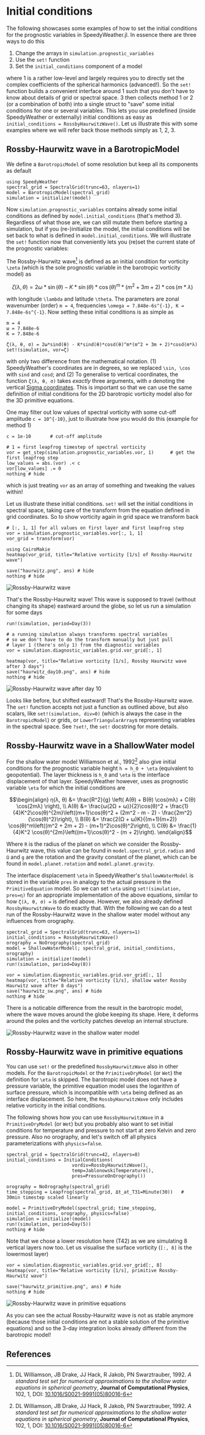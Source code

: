 # Initial conditions

The following showcases some examples of how to set the initial conditions
for the prognostic variables in SpeedyWeather.jl. In essence there
are three ways to do this

1. Change the arrays in `simulation.prognostic_variables`
2. Use the `set!` function
3. Set the `initial_conditions` component of a model

where 1 is a rather low-level and largely requires you to directly set the
complex coefficients of the spherical harmonics (advanced!).
So the `set!` function builds a convenient interface around 1 such that you
don't have to know about details of grid or spectral space.
3 then collects method 1 or 2 (or a combination of both) into a single struct
to "save" some initial conditions for one or several variables.
This lets you use predefined (inside SpeedyWeather or externally) initial conditions
as easy as `initial_conditions = RossbyHaurwitzWave()`.
Let us illustrate this with some examples where we will refer back those
methods simply as 1, 2, 3.

## Rossby-Haurwitz wave in a BarotropicModel

We define a `BarotropicModel` of some resolution but keep all its components
as default

```@example haurwitz
using SpeedyWeather
spectral_grid = SpectralGrid(trunc=63, nlayers=1)
model = BarotropicModel(spectral_grid)
simulation = initialize!(model)
```

Now `simulation.prognostic_variables` contains already some
initial conditions as defined by `model.initial_conditions` (that's method 3).
Regardless of what those are, we can still mutate them
before starting a simulation, but if you (re-)initialize the model,
the initial conditions will be set back to what is defined in `model.initial_conditions`.
We will illustrate the `set!` function now that conveniently lets you (re)set the
current state of the prognostic variables:

The Rossby-Haurwitz wave[^Williamson92] is defined as an initial condition for
vorticity ``\zeta`` (which is the sole prognostic variable in the
barotropic vorticity model) as

```math
ζ(λ, θ) = 2ω*\sin(θ) - K*\sin(θ)*\cos(θ)^m*(m^2 + 3m + 2)*\cos(m*λ)
```
with longitude ``\lambda`` and latitude ``\theta``. The parameters
are zonal wavenumber (order) ``m = 4``, frequencies ``\omega = 7.848e-6s^{-1}, K = 7.848e-6s^{-1}``.
Now setting these initial conditions is as simple as

```@example haurwitz
m = 4
ω = 7.848e-6
K = 7.848e-6

ζ(λ, θ, σ) = 2ω*sind(θ) - K*sind(θ)*cosd(θ)^m*(m^2 + 3m + 2)*cosd(m*λ)
set!(simulation, vor=ζ)
```

with only two difference from the mathematical notation. (1) SpeedyWeather's
coordinates are in degrees, so we replaced ``\sin, \cos`` with `sind` and `cosd`;
and (2) To generalise to vertical coordinates, the function `ζ(λ, θ, σ)` takes
*exactly* three arguments, with `σ` denoting the vertical [Sigma coordinates](@ref).
This is important so that we can use the same definition of initial conditions
for the 2D barotropic vorticity model also for the 3D primitive equations.

One may filter out low values of spectral vorticity with some cut-off amplitude
``c = 10^{-10}``, just to illustrate how you would do this (example for method 1)

```@example haurwitz
c = 1e-10       # cut-off amplitude

# 1 = first leapfrog timestep of spectral vorticity
vor = get_step(simulation.prognostic_variables.vor, 1)      # get the first leapfrog step
low_values = abs.(vor) .< c
vor[low_values] .= 0
nothing # hide
```
which is just treating `vor` as an array of something and tweaking the values within!

Let us illustrate these initial conditions. `set!` will set the initial conditions
in spectral space, taking care of the transform from the equation defined
in grid coordinates. So to show vorticity again in grid space we transform
back

```@example haurwitz
# [:, 1, 1] for all values on first layer and first leapfrog step
vor = simulation.prognostic_variables.vor[:, 1, 1]
vor_grid = transform(vor)

using CairoMakie
heatmap(vor_grid, title="Relative vorticity [1/s] of Rossby-Haurwitz wave")

save("haurwitz.png", ans) # hide
nothing # hide
```
![Rossby-Haurwitz wave](haurwitz.png)

That's the Rossby-Haurwitz wave! This wave is supposed to travel
(without changing its shape) eastward around the globe, so let us run
a simulation for some days

```@example haurwitz
run!(simulation, period=Day(3))

# a running simulation always transforms spectral variables
# so we don't have to do the transform manually but just pull 
# layer 1 (there's only 1) from the diagnostic variables
vor = simulation.diagnostic_variables.grid.vor_grid[:, 1]

heatmap(vor, title="Relative vorticity [1/s], Rossby Haurwitz wave after 3 days")
save("haurwitz_day10.png", ans) # hide
nothing # hide
```
![Rossby-Haurwitz wave after day 10](haurwitz_day10.png)

Looks like before, but shifted eastward! That's the Rossby-Haurwitz wave.
The `set!` function accepts not just a function as outlined above, but also
scalars, like `set!(simulation, div=0)` (which is always the case in the
`BarotropicModel`) or grids, or `LowerTriangularArray`s representing
variables in the spectral space. See `?set!`, the `set!` docstring for more
details.

## Rossby-Haurwitz wave in a ShallowWater model

For the shallow water model Williamson et al., 1992[^Williamson92] also give 
initial conditions for the prognostic variable height ``h = h_0 + \eta`` (equivalent to geopotential).
The layer thickness is ``h_0`` and ``\eta`` is the interface displacement
of that layer. SpeedyWeather however, uses as prognostic variable ``\eta``
for which the initial conditions are

```math
\begin{align}
η(λ, θ) &= \frac{R^2}{g} \left( A(θ) + B(θ) \cos(mλ) + C(θ) \cos(2mλ) \right), \\

A(θ) &= \frac{ω(2Ω + ω)}{2}\cos(θ)^2 + \frac{1}{4}K^2\cos(θ)^{2m}\left((m+1)\cos(θ)^2 + (2m^2 - m - 2) - \frac{2m^2}{\cos(θ)^2}\right), \\

B(θ) &= \frac{2(Ω + ω)K}{(m+1)(m+2)} \cos(θ)^m\left((m^2 + 2m + 2) - (m+1)^2\cos(θ)^2\right), \\

C(θ) &= \frac{1}{4}K^2 \cos(θ)^{2m}\left((m+1)\cos(θ)^2 - (m + 2)\right).

\end{align}
```

Where ``R`` is the radius of the planet on which we consider the
Rossby-Haurwitz wave, this value can be found in `model.spectral_grid.radius`
and ``Ω`` and ``g`` are the rotation and the gravity constant of the planet,
which can be found in `model.planet.rotation` and `model.planet.gravity`.

The interface displacement ``\eta`` in SpeedyWeather's `ShallowWaterModel`
is stored in the variable `pres` in analogy to the actual pressure in
the `PrimitiveEquation` model. So we can set ``\eta`` using
`set!(simulation, pres=η)` for an appropriate implementation of the above
equations, similar to how `ζ(λ, θ, σ) =` is defined above.
However, we also already defined `RossbyHaurwitzWave` to do
exactly that. With the following we can do a test run of the
Rossby-Haurwitz wave in the shallow water model without any influences from orography.

```@example haurwitz
spectral_grid = SpectralGrid(trunc=63, nlayers=1)
initial_conditions = RossbyHaurwitzWave()
orography = NoOrography(spectral_grid)
model = ShallowWaterModel(; spectral_grid, initial_conditions, orography)
simulation = initialize!(model)
run!(simulation, period=Day(8))

vor = simulation.diagnostic_variables.grid.vor_grid[:, 1]
heatmap(vor, title="Relative vorticity [1/s], shallow water Rossby Haurwitz wave after 8 days")
save("haurwitz_sw.png", ans) # hide
nothing # hide
```

There is a noticable difference from the result in the barotropic model, where
the wave moves around the globe keeping its shape. Here, it deforms around the
poles and the vorticity patches develop an internal structure.

![Rossby-Haurwitz wave in the shallow water model](haurwitz_sw.png)

## Rossby-Haurwitz wave in primitive equations

You can use `set!` or the predefined `RossbyHaurwitzWave` also in other
models. For the `BarotropicModel` or the `PrimitiveDryModel` (or `Wet`)
the definition for ``\eta`` is skipped. The barotropic model does not have
a pressure variable, the primitive equation model uses the logarithm of surface
pressure, which is incompatible with ``\eta`` being defined as an interface displacement.
So here, the `RossbyHaurwitzWave` only includes relative vorticity
in the initial conditions.

The following shows how you can use `RossbyHaurwitzWave`
in a `PrimitiveDryModel` (or `Wet`) but you probably
also want to set initial conditions for temperature and pressure
to not start at zero Kelvin and zero pressure. Also no orography,
and let's switch off all physics parameterizations with `physics=false`.

```@example haurwitz
spectral_grid = SpectralGrid(trunc=42, nlayers=8)
initial_conditions = InitialConditions(
                        vordiv=RossbyHaurwitzWave(),
                        temp=JablonowskiTemperature(),
                        pres=PressureOnOrography())

orography = NoOrography(spectral_grid)
time_stepping = Leapfrog(spectral_grid, Δt_at_T31=Minute(30))   # 30min timestep scaled linearly

model = PrimitiveDryModel(spectral_grid; time_stepping, initial_conditions, orography, physics=false)
simulation = initialize!(model)
run!(simulation, period=Day(5))
nothing # hide
```

Note that we chose a lower resolution here (T42) as we are simulating
8 vertical layers now too. Let us visualise the surface vorticity
(`[:, 8]` is the lowermost layer)

```@example haurwitz
vor = simulation.diagnostic_variables.grid.vor_grid[:, 8]
heatmap(vor, title="Relative vorticity [1/s], primitive Rossby-Haurwitz wave")

save("haurwitz_primitive.png", ans) # hide
nothing # hide
```
![Rossby-Haurwitz wave in primitive equations](haurwitz_primitive.png)

As you can see the actual Rossby-Haurwitz wave is not as stable anymore
(because those initial conditions are not a stable solution of the primitive equations)
and so the 3-day integration looks already different from the barotropic model!

## References

[^Williamson92]: DL Williamson, JB Drake, JJ Hack, R Jakob, PN Swarztrauber, 1992. *A standard test set for numerical approximations to the shallow water equations in spherical geometry*, **Journal of Computational Physics**, 102, 1, DOI: [10.1016/S0021-9991(05)80016-6](https://doi.org/10.1016/S0021-9991(05)80016-6)
